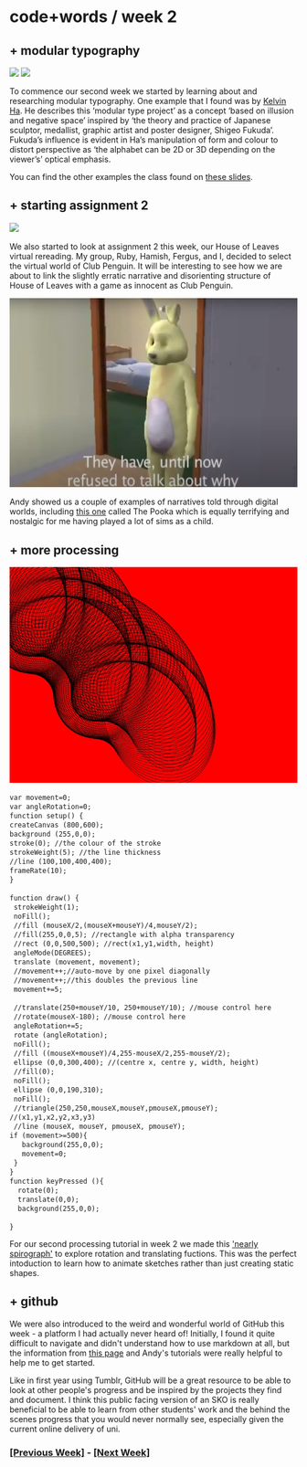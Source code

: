 # code+words / week 2

## + modular typography

<img src="modulartype.gif">
<img src="Fukuda-Exhibition-Poster.jpg">

To commence our second week we started by learning about and researching modular typography. One example that I found was by [Kelvin Ha](https://kelvinha.com/Modular-Type). He describes this ‘modular type project’ as a concept ‘based on illusion and negative space’ inspired by ‘the theory and practice of Japanese sculptor, medallist, graphic artist and poster designer, Shigeo Fukuda’. Fukuda’s influence is evident in Ha’s manipulation of form and colour to distort perspective as ‘the alphabet can be 2D or 3D depending on the viewer’s’ optical emphasis.

You can find the other examples the class found on [these slides](https://docs.google.com/presentation/d/1N2hAFp6si7UsVuPj1oMQ21_HHF858NbXZna0YQxOQio/edit#slide=id.p).


## + starting assignment 2

<img src="clubpenguin.jpg">

We also started to look at assignment 2 this week, our House of Leaves virtual rereading. My group, Ruby, Hamish, Fergus, and I, decided to select the virtual world of Club Penguin. It will be interesting to see how we are about to link the slightly erratic narrative and disorienting structure of House of Leaves with a game as innocent as Club Penguin.

<img src="pooka.jpg">

Andy showed us a couple of examples of narratives told through digital worlds, including [this one](https://www.youtube.com/watch?v=Tn9wVdaMOlw) called The Pooka which is equally terrifying and nostalgic for me having played a lot of sims as a child.


## + more processing

<img src="spiro.jpg">

```
var movement=0;
var angleRotation=0;
function setup() {
createCanvas (800,600);
background (255,0,0);
stroke(0); //the colour of the stroke
strokeWeight(5); //the line thickness
//line (100,100,400,400);
frameRate(10);
}

function draw() {
 strokeWeight(1);
 noFill();
 //fill (mouseX/2,(mouseX+mouseY)/4,mouseY/2);
 //fill(255,0,0,5); //rectangle with alpha transparency
 //rect (0,0,500,500); //rect(x1,y1,width, height)
 angleMode(DEGREES);
 translate (movement, movement);
 //movement++;//auto-move by one pixel diagonally
 //movement++;//this doubles the previous line
 movement+=5;
 
 //translate(250+mouseY/10, 250+mouseY/10); //mouse control here
 //rotate(mouseX-180); //mouse control here
 angleRotation+=5;
 rotate (angleRotation);
 noFill();
 //fill ((mouseX+mouseY)/4,255-mouseX/2,255-mouseY/2);
 ellipse (0,0,300,400); //(centre x, centre y, width, height)
 //fill(0);
 noFill();
 ellipse (0,0,190,310);
 noFill();
 //triangle(250,250,mouseX,mouseY,pmouseX,pmouseY); //(x1,y1,x2,y2,x3,y3)
 //line (mouseX, mouseY, pmouseX, pmouseY);
if (movement>=500){
   background(255,0,0);
   movement=0;
 }
}
function keyPressed (){
  rotate(0);
  translate(0,0);
  background(255,0,0);
 
}
```

For our second processing tutorial in week 2 we made this ['nearly spirograph'](https://celiamance.github.io/codewords/SKO/WEEK2/nearly_spirograph/) to explore rotation and translating fuctions. This was the perfect intoduction to learn how to animate sketches rather than just creating static shapes.


## + github

We were also introduced to the weird and wonderful world of GitHub this week - a platform I had actually never heard of! Initially, I found it quite difficult to navigate and didn't understand how to use markdown at all, but the information from [this page](https://guides.github.com/features/mastering-markdown/) and Andy's tutorials were really helpful to help me to get started.

Like in first year using Tumblr, GitHub will be a great resource to be able to look at other people's progress and be inspired by the projects they find and document. I think this public facing version of an SKO is really beneficial to be able to learn from other students' work and the behind the scenes progress that you would never normally see, especially given the current online delivery of uni.


### [[Previous Week]](https://celiamance.github.io/codewords/SKO/WEEK1/) - [[Next Week]](https://celiamance.github.io/codewords/SKO/WEEK3/)
